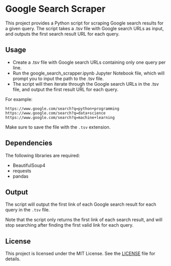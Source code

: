 # Google Search Scraper

This project provides a Python script for scraping Google search results for a given query. The script takes a .tsv file with Google search URLs as input, and outputs the first search result URL for each query.

## Usage

- Create a .tsv file with Google search URLs containing only one query per line.
- Run the google_search_scrapper.ipynb Jupyter Notebook file, which will prompt you to input the path to the .tsv file.
- The script will then iterate through the Google search URLs in the .tsv file, and output the first result URL for each query. 

For example:

```
https://www.google.com/search?q=python+programming
https://www.google.com/search?q=data+science
https://www.google.com/search?q=machine+learning
```

Make sure to save the file with the `.tsv` extension.

## Dependencies

The following libraries are required:

- BeautifulSoup4
- requests
- pandas


## Output

The script will output the first link of each Google search result for each query in the `.tsv` file.

Note that the script only returns the first link of each search result, and will stop searching after finding the first valid link for each query.

## License

This project is licensed under the MIT License. See the [LICENSE](https://opensource.org/licenses/MIT) file for details.

